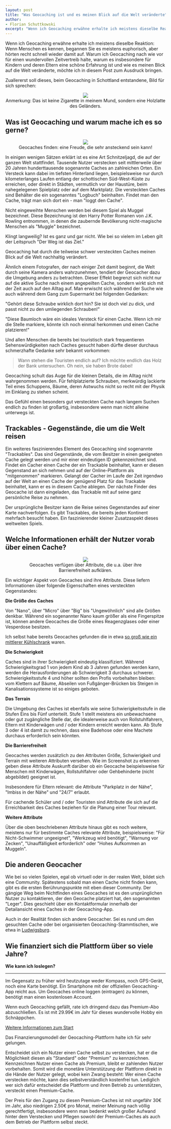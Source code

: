 ```yaml
---
layout: post
title: "Was Geocaching ist und es meinen Blick auf die Welt veränderte"
author:
- Florian Schuttkowski
excerpt: "Wenn ich Geocaching erwähne erhalte ich meistens dieselbe Reaktion: Wenn Menschen es kennen, begannen  Sie es meistens euphorisch, aber hörten recht schnell wieder damit auf. Warum ich Geocaching nach wie vor für einen wundervollen Zeitvertreib halte, warum es insbesondere für Kindern und deren Eltern eine schöne Erfahrung ist und wie es meinen Blick auf die Welt veränderte, möchte ich in diesem Post zum Ausdruck bringen."
---
```


Wenn ich Geocaching erwähne erhalte ich meistens dieselbe Reaktion: Wenn Menschen es kennen, begannen  Sie es meistens euphorisch, aber hörten recht schnell wieder damit auf. Warum ich Geocaching nach wie vor für einen wundervollen Zeitvertreib halte, warum es insbesondere für Kindern und deren Eltern eine schöne Erfahrung ist und wie es meinen Blick auf die Welt veränderte, möchte ich in diesem Post zum Ausdruck bringen.

Zuallererst soll dieses, beim Geocaching in Schottland entstandene, Bild für sich sprechen:

<div align="center">
    <img src="https://cloud.fschuttkowski.xyz/s/6gw3jcDkwNoSL7m/download/IMG_0281%20Edited.jpg">
    <figcaption>Anmerkung: Das ist keine Zigarette in meinem Mund, sondern eine Holzlatte des Geländers.</figcaption>
</div>

## Was ist Geocaching und warum mache ich es so gerne?

<div class="floating-image-left" align="center">
<figure>
    <img src="https://cloud.fschuttkowski.xyz/s/TydjB3m3okjjXtr/download/IMG_0564.JPG" >
    <figcaption>Geocaches finden: eine Freude, die sehr ansteckend sein kann!</figcaption>
</figure>
</div>

In einigen wenigen Sätzen erklärt ist es eine Art Schnitzeljagd, die auf der ganzen Welt stattfindet. Tausende Nutzer verstecken seit mittlerweile über 20 Jahren hunderttausende sogenannte Caches an zahlreichen Orten. Ein Versteck kann dabei im tiefsten Hinterland liegen, beispielsweise nur durch kilometerlanges Laufen entlang der schottischen Süd-West-Küste zu erreichen, oder direkt in Städten, vermutlich vor der Haustüre, beim nahegelegenen Spielplatz oder auf dem Marktplatz. Die versteckten Caches sind Behälter die ein sogenanntes "Logbuch" beinhalten. Findet man den Cache, trägt man sich dort ein - man "loggt den Cache".

Nicht eingeweihte Menschen werden bei diesem Spiel als Muggel bezeichnet. Diese Bezeichnung ist den Harry Potter Romanen von J.K. Rowling entnommen, in denen die zaubernde Bevölkerung nicht-magische Menschen als "Muggle" bezeichnet.


Klingt langweilig? Ist es ganz und gar nicht. Wie bei so vielem im Leben gilt der Leitspruch "Der Weg ist das Ziel." 

Geocaching hat durch die teilweise schwer versteckten Caches meinen Blick auf die Welt nachhaltig verändert. 

Ähnlich einem Fotografen, der nach einiger Zeit damit beginnt, die Welt durch seine Kamera anders wahrzunehmen, tendiert der Geocacher dazu die Umgebung anders zu betrachten. Dieser Effekt begrenzt sich nicht nur auf die aktive Suche nach einem angepeilten Cache, sondern wirkt sich mit der Zeit auch auf den Alltag auf. Man erwischt sich während der Suche wie auch während dem Gang zum Supermarkt bei folgenden Gedanken:

"Gehört diese Schraube wirklich dort hin? Sie ist doch viel zu dick, und passt nicht zu den umliegenden Schrauben!"

"Diese Baumloch wäre ein ideales Versteck für einen Cache. Wenn ich mir die Stelle markiere, könnte ich noch einmal herkommen und einen Cache platzieren!"

Und allen Menschen die bereits bei touristisch stark frequentieren Sehenswürdigkeiten nach Caches gesucht haben dürfte dieser durchaus schmerzhafte Gedanke sehr bekannt vorkommen:

> Wann stehen die Touristen endlich auf? Ich möchte endlich das Holz der Bank untersuchen. Oh nein, sie haben Brote dabei!

Geocaching schult das Auge für die kleinen Details, die im Alltag nicht wahrgenommen werden. Für fehlplatzierte Schrauben, merkwürdig lackierte Teil eines Schuppens, Bäume, deren Astwuchs nicht so recht mit der Physik im Einklang zu stehen scheint. 

Das Gefühl einen besonders gut versteckten Cache nach langem Suchen endlich zu finden ist großartig, insbesondere wenn man nicht alleine unterwegs ist.

## Trackables - Gegenstände, die um die Welt reisen

Ein weiteres faszinierendes Element des Geocaching sind sogenannte "Trackables". Das sind Gegenstände, die vom Besitzer in einen geeigneten Cache gelegt werden und mir einer eindeutigen ID gekennzeichnet sind. Findet ein Cacher einen Cache der ein Trackable beinhaltet, kann er diesen Gegenstand an sich nehmen und auf der Online-Plattform als "mitgenommen" markieren. Gelangt der Cacher im Laufe der Zeit irgendwo auf der Welt an einen Cache der genügend Platz für das Trackable beinhaltet, kann er es in diesem Cache ablegen. Der nächste Finder des Geocache ist dann eingeladen, das Trackable mit auf seine ganz persönliche Reise zu nehmen. 

Der ursprüngliche Besitzer kann die Reise seines Gegenstandes auf einer Karte nachverfolgen. Es gibt Trackables, die bereits jeden Kontinent mehrfach besucht haben. Ein faszinierender kleiner Zusatzaspekt dieses weltweiten Spiels.

## Welche Informationen erhält der Nutzer vorab über einen Cache?

<div class="floating-image-right" align="center">
<figure>
    <img src="https://cloud.fschuttkowski.xyz/s/3XA9FconJtyGWmB/download/Screenshot_20220202-212847.png">
    <figcaption>Geocaches verfügen über Attribute, die u.a. über ihre Barrierefreiheit aufklären.</figcaption>
    </figure>
</div>

Ein wichtiger Aspekt von Geocaches sind ihre Attribute. Diese liefern Informationen über folgende Eigenschaften eines versteckten Gegenstandes:

**Die Größe des Caches**

Von "Nano", über "Micro" über "Big" bis "Ungewöhnlich" sind alle Größen denkbar. Während ein sogenannter Nano kaum größer als eine Fingerspitze ist, können andere Geocaches die Größe eines Reagenzglases oder einer Vesperdose besitzen. 

Ich selbst habe bereits Geocaches gefunden die in etwa [so groß wie ein mittlerer Kühlschrank](https://www.geocaching.com/geocache/GC3VQ7Q_hotel-zum-grunen-frosch) waren.

**Die Schwierigkeit**

Caches sind in ihrer Schwierigkeit eindeutig klassifiziert. Während Schwierigkeitsgrad 1 von jedem Kind ab 3 Jahren gefunden werden kann, werden die Herausforderungen ab Schwierigkeit 3 durchaus schwerer. Schwierigkeitsstufe 4 und höher sollten den Profis vorbehalten bleiben: vom Klettern auf Bäume, Abseilen von Fußgänger-Brücken bis Steigen in Kanalisationssysteme ist so einiges geboten.

**Das Terrain**

Die Umgebung des Caches ist ebenfalls wie seine Schwierigkeitsstufe in die Stufen Eins bis Fünf unterteilt. Stufe 1 stellt meistens ein unbewachsene oder gut zugängliche Stelle dar, die idealerweise auch von Rollstuhlfahrern, Eltern mit Kinderwägen und / oder Kindern erreicht werden kann. Ab Stufe 3 oder 4 ist damit zu rechnen, dass eine Badehose oder eine Machete durchaus erforderlich sein könnten.

**Die Barrierefreiheit**

Geocaches werden zusätzlich zu den Attributen Größe, Schwierigkeit und Terrain mit weiteren Attributen versehen. Wie im Screenshot zu erkennen geben diese Attribute Auskunft darüber ob ein Geocache beispielsweise für Menschen mit Kinderwägen, Rollstuhlfahrer oder Gehbehinderte (nicht abgebildet) geeignet ist. 

Insbesondere für Eltern relevant: die Attribute "Parkplatz in der Nähe", "Imbiss in der Nähe" und "24/7" erlaubt.

Für cachende Schüler und / oder Touristen sind Attribute die sich auf die Erreichbarkeit des Caches beziehen für die Planung einer Tour relevant. 

**Weitere Attribute**

Über die oben beschriebenen Attribute hinaus gibt es noch weitere, meistens nur für bestimmte Caches relevante Attribute, beispielsweise: "Für Nicht-Schwimmer ungeeignet", "Werkzeug wird benötigt", "Warnung vor Zecken", "Unauffälligkeit erforderlich" oder "Hohes Aufkommen an Muggeln".

## Die anderen Geocacher

Wie bei so vielen Spielen, egal ob virtuell oder in der realen Welt, bildet sich eine Community. Spätestens sobald man einen Cache nicht finden kann, gibt es die ersten Berührungspunkte mit eben dieser Community. Der gängige Weg beim Nichtfinden eines Geocaches ist es den ursprünglichen Nutzer zu kontaktieren, der den Geocache platziert hat, den sogenannten "Leger". Dies geschieht über ein Kontaktformular innerhalb der Detailansicht eines Caches in der Geocaching-App.

Auch in der Realität finden sich andere Geocacher. Sei es rund um den gesuchten Cache oder bei organisierten Geocaching-Stammtischen, wie etwa in [Ludwigsburg](https://www.geocaching.com/geocache/GC7EJQ6_ludwigsburger-stammtisch-45).


## Wie finanziert sich die Plattform über so viele Jahre?

<div class="floating-infobox">
    <strong>Wie kann ich loslegen?</strong>
    <hr>
    <p>
        Im Gegensatz zu früher wird heutzutage weder Kompass, noch GPS-Gerät, noch eine Karte benötigt. Ein Smartphone mit der offiziellen Geocaching-App reicht aus. Um Geocaches online loggen (eintragen) zu können, benötigt man einen kostenlosen Account.
    </p>
    <p>
        Wenn euch Geocaching gefällt, rate ich dringend dazu das Premium-Abo abzuschließen. Es ist mit 29.99€ im Jahr für dieses wundervolle Hobby ein Schnäppchen. 
    </p>
    <a href="https://www.geocaching.com/sites/education/de/">Weitere Informationen zum Start</a>
</div>

Das Finanzierungsmodell der Geocaching-Plattform halte ich für sehr gelungen.

Entscheidet sich ein Nutzer einen Cache selbst zu verstecken, hat er die Möglichkeit diesen als "Standard" oder "Premium" zu kennzeichnen. Kennzeichnen Nutzer einen Cache als Premium, bleibt er zahlenden Nutzer vorbehalten. Somit wird die monetäre Unterstützung der Plattform direkt in die Hände der Nutzer gelegt, wobei kein Zwang besteht: Wer einen Cache verstecken möchte, kann dies selbstverständlich kostenfrei tun. Lediglich wer sich dafür entscheidet die Plattform und ihren Betrieb zu unterstützen, versteckt einen Premium-Cache.

Der Preis für den Zugang zu diesen Premium-Caches ist mit ungefähr 30€ im Jahr, also niedrigen 2.50€ pro Monat, meiner Meinung nach völlig gerechtfertigt, insbesondere wenn man bedenkt welch großer Aufwand hinter dem Verstecken und Pflegen sowohl der Premium-Caches als auch dem Betrieb der Plattform selbst steckt.



